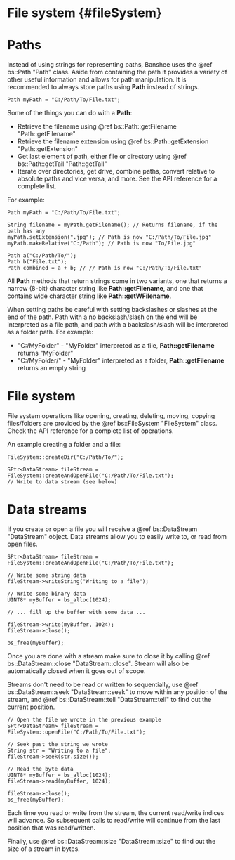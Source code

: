 File system									{#fileSystem}
===============

# Paths
Instead of using strings for representing paths, Banshee uses the @ref bs::Path "Path" class. Aside from containing the path it provides a variety of other useful information and allows for path manipulation. It is recommended to always store paths using **Path** instead of strings.

~~~~~~~~~~~~~{.cpp}
Path myPath = "C:/Path/To/File.txt";
~~~~~~~~~~~~~

Some of the things you can do with a **Path**:
 - Retrieve the filename using @ref bs::Path::getFilename "Path::getFilename"
 - Retrieve the filename extension using @ref bs::Path::getExtension "Path::getExtension"
 - Get last element of path, either file or directory using @ref bs::Path::getTail "Path::getTail"
 - Iterate over directories, get drive, combine paths, convert relative to absolute paths and vice versa, and more. See the API reference for a complete list.
 
For example:
~~~~~~~~~~~~~{.cpp}
Path myPath = "C:/Path/To/File.txt";

String filename = myPath.getFilename(); // Returns filename, if the path has any
myPath.setExtension(".jpg"); // Path is now "C:/Path/To/File.jpg"
myPath.makeRelative("C:/Path"); // Path is now "To/File.jpg"

Path a("C:/Path/To/");
Path b("File.txt");
Path combined = a + b; // // Path is now "C:/Path/To/File.txt"
~~~~~~~~~~~~~
 
All **Path** methods that return strings come in two variants, one that returns a narrow (8-bit) character string like **Path::getFilename**, and one that contains wide character string like **Path::getWFilename**.

When setting paths be careful with setting backslashes or slashes at the end of the path. Path with a no backslash/slash on the end will be interpreted as a file path, and path with a backslash/slash will be interpreted as a folder path. For example:
 - "C:/MyFolder" - "MyFolder" interpreted as a file, **Path::getFilename** returns "MyFolder"
 - "C:/MyFolder/" - "MyFolder" interpreted as a folder, **Path::getFilename** returns an empty string
 
# File system
File system operations like opening, creating, deleting, moving, copying files/folders are provided by the @ref bs::FileSystem "FileSystem" class. Check the API reference for a complete list of operations.

An example creating a folder and a file:
~~~~~~~~~~~~~{.cpp}
FileSystem::createDir("C:/Path/To/");

SPtr<DataStream> fileStream = FileSystem::createAndOpenFile("C:/Path/To/File.txt");
// Write to data stream (see below)
~~~~~~~~~~~~~

# Data streams
If you create or open a file you will receive a @ref bs::DataStream "DataStream" object. Data streams allow you to easily write to, or read from open files. 

~~~~~~~~~~~~~{.cpp}
SPtr<DataStream> fileStream = FileSystem::createAndOpenFile("C:/Path/To/File.txt");

// Write some string data
fileStream->writeString("Writing to a file");

// Write some binary data
UINT8* myBuffer = bs_alloc(1024);

// ... fill up the buffer with some data ...

fileStream->write(myBuffer, 1024);
fileStream->close();

bs_free(myBuffer);
~~~~~~~~~~~~~

Once you are done with a stream make sure to close it by calling @ref bs::DataStream::close "DataStream::close". Stream will also be automatically closed when it goes out of scope.

Streams don't need to be read or written to sequentially, use @ref bs::DataStream::seek "DataStream::seek" to move within any position of the stream, and @ref bs::DataStream::tell "DataStream::tell" to find out the current position.

~~~~~~~~~~~~~{.cpp}
// Open the file we wrote in the previous example
SPtr<DataStream> fileStream = FileSystem::openFile("C:/Path/To/File.txt");

// Seek past the string we wrote
String str = "Writing to a file";
fileStream->seek(str.size());

// Read the byte data
UINT8* myBuffer = bs_alloc(1024);
fileStream->read(myBuffer, 1024);

fileStream->close();
bs_free(myBuffer);
~~~~~~~~~~~~~

Each time you read or write from the stream, the current read/write indices will advance. So subsequent calls to read/write will continue from the last position that was read/written.

Finally, use @ref bs::DataStream::size "DataStream::size" to find out the size of a stream in bytes.
